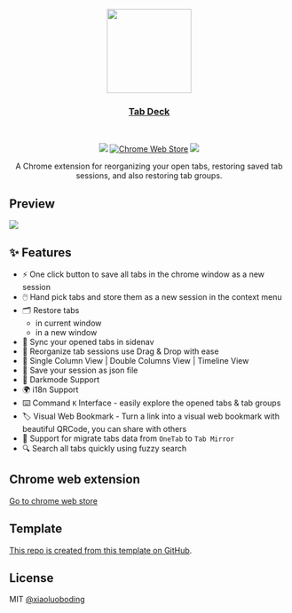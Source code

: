 <p align="center">
  <a href="https://github.com/tabdeck/TabDeck">
    <img src="/public/logo.svg" width="152">
  </a>
  <h3 align="center">
    <a href="https://github.com/tabdeck/TabDeck">
      Tab Deck
    </a>
  </h3>
  <br>
  <p align="center">
    <a href="https://chrome.google.com/webstore/detail/one-tab-group/lajbajamkpmkmldodfbljkjihppdclbm"><img src="https://img.shields.io/chrome-web-store/v/lajbajamkpmkmldodfbljkjihppdclbm?color=%234285F4&logo=googlechrome&logoColor=%234285F4&style=for-the-badge"></a>
    <a href="https://chrome.google.com/webstore/detail/one-tab-group/lajbajamkpmkmldodfbljkjihppdclbm"><img alt="Chrome Web Store" src="https://img.shields.io/chrome-web-store/users/lajbajamkpmkmldodfbljkjihppdclbm?color=%234298f4&style=for-the-badge"></a>
    <a href="https://chrome.google.com/webstore/detail/one-tab-group/lajbajamkpmkmldodfbljkjihppdclbm"><img src="https://img.shields.io/badge/Mircosoft%20Edge-v2.1.1-white?color=%234298f4&style=for-the-badge&logo=microsoftedge"></a>
  </p>
  <p align="center">
    A Chrome extension for reorganizing your open tabs, restoring saved tab sessions, and also restoring tab groups.
  </p>
</p>

## Preview

![](/public/preview.jpg)

## ✨ Features

- ⚡️ One click button to save all tabs in the chrome window as a new session
- 🖱️ Hand pick tabs and store them as a new session in the context menu
- 🗂️ Restore tabs
  - in current window
  - in a new window
- 🔄 Sync your opened tabs in sidenav
- 🤏 Reorganize tab sessions use Drag & Drop with ease
- 🔲 Single Column View | Double Columns View | Timeline View
- 📑 Save your session as json file
- 🌛 Darkmode Support
- 🌍 i18n Support
- ⌨️ Command `K` Interface - easily explore the opened tabs & tab groups
- 🏷️ Visual Web Bookmark - Turn a link into a visual web bookmark with beautiful QRCode, you can share with others
- 🔖 Support for migrate tabs data from `OneTab` to `Tab Mirror`
- 🔍 Search all tabs quickly using fuzzy search

## Chrome web extension

[Go to chrome web store](https://chrome.google.com/webstore/detail/one-tab-group/lajbajamkpmkmldodfbljkjihppdclbm)

## Template

[This repo is created from this template on GitHub](https://github.com/xiaoluoboding/nuxt3-starter/generate).

## License

MIT [@xiaoluoboding](https://github.com/xiaoluoboding)
